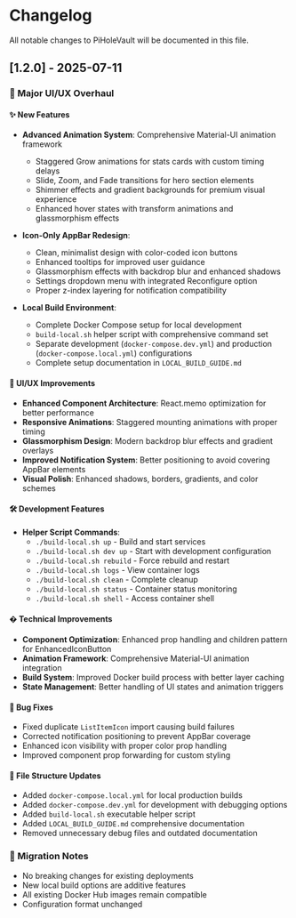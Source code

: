 # Changelog

All notable changes to PiHoleVault will be documented in this file.

## [1.2.0] - 2025-07-11

### 🎨 Major UI/UX Overhaul

#### ✨ New Features

- **Advanced Animation System**: Comprehensive Material-UI animation framework
  - Staggered Grow animations for stats cards with custom timing delays
  - Slide, Zoom, and Fade transitions for hero section elements
  - Shimmer effects and gradient backgrounds for premium visual experience
  - Enhanced hover states with transform animations and glassmorphism effects

- **Icon-Only AppBar Redesign**:
  - Clean, minimalist design with color-coded icon buttons
  - Enhanced tooltips for improved user guidance
  - Glassmorphism effects with backdrop blur and enhanced shadows
  - Settings dropdown menu with integrated Reconfigure option
  - Proper z-index layering for notification compatibility

- **Local Build Environment**:
  - Complete Docker Compose setup for local development
  - `build-local.sh` helper script with comprehensive command set
  - Separate development (`docker-compose.dev.yml`) and production (`docker-compose.local.yml`) configurations
  - Complete setup documentation in `LOCAL_BUILD_GUIDE.md`

#### 🎪 UI/UX Improvements

- **Enhanced Component Architecture**: React.memo optimization for better performance
- **Responsive Animations**: Staggered mounting animations with proper timing
- **Glassmorphism Design**: Modern backdrop blur effects and gradient overlays
- **Improved Notification System**: Better positioning to avoid covering AppBar elements
- **Visual Polish**: Enhanced shadows, borders, gradients, and color schemes

#### 🛠️ Development Features

- **Helper Script Commands**:
  - `./build-local.sh up` - Build and start services
  - `./build-local.sh dev up` - Start with development configuration
  - `./build-local.sh rebuild` - Force rebuild and restart
  - `./build-local.sh logs` - View container logs
  - `./build-local.sh clean` - Complete cleanup
  - `./build-local.sh status` - Container status monitoring
  - `./build-local.sh shell` - Access container shell

#### � Technical Improvements

- **Component Optimization**: Enhanced prop handling and children pattern for EnhancedIconButton
- **Animation Framework**: Comprehensive Material-UI animation integration
- **Build System**: Improved Docker build process with better layer caching
- **State Management**: Better handling of UI states and animation triggers

#### 🐛 Bug Fixes

- Fixed duplicate `ListItemIcon` import causing build failures
- Corrected notification positioning to prevent AppBar coverage
- Enhanced icon visibility with proper color prop handling
- Improved component prop forwarding for custom styling

#### 📁 File Structure Updates

- Added `docker-compose.local.yml` for local production builds
- Added `docker-compose.dev.yml` for development with debugging options
- Added `build-local.sh` executable helper script
- Added `LOCAL_BUILD_GUIDE.md` comprehensive documentation
- Removed unnecessary debug files and outdated documentation

### 🔄 Migration Notes

- No breaking changes for existing deployments
- New local build options are additive features
- All existing Docker Hub images remain compatible
- Configuration format unchanged
